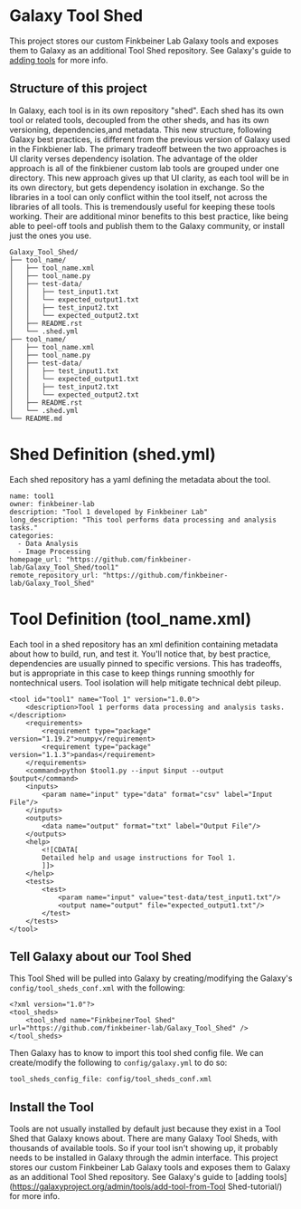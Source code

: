 # Galaxy Tool Shed
This project stores our custom Finkbeiner Lab Galaxy tools and exposes them to Galaxy as an additional Tool Shed repository. See Galaxy's guide to [adding tools](https://galaxyproject.org/admin/tools/add-tool-from-toolshed-tutorial/) for more info.


## Structure of this project
In Galaxy, each tool is in its own repository "shed". Each shed has its own tool or related tools, decoupled from the other sheds, and has its own versioning, dependencies,and metadata. This new structure, following Galaxy best practices, is different from the previous version of Galaxy used in the Finkbiener lab. The primary tradeoff between the two approaches is UI clarity verses dependency isolation. The advantage of the older approach is all of the finkbiener custom lab tools are grouped under one directory. This new approach gives up that UI clarity, as each tool will be in its own directory, but gets dependency isolation in exchange. So the libraries in a tool can only conflict within the tool itself, not across the libraries of all tools. This is tremendously useful for keeping these tools working. Their are additional minor benefits to this best practice, like being able to peel-off tools and publish them to the Galaxy community, or install just the ones you use.

```
Galaxy_Tool_Shed/  
├── tool_name/
│   ├── tool_name.xml
│   ├── tool_name.py
│   ├── test-data/
│   │   ├── test_input1.txt
│   │   └── expected_output1.txt
│   │   ├── test_input2.txt
│   │   └── expected_output2.txt
│   ├── README.rst
│   └── .shed.yml
├── tool_name/
│   ├── tool_name.xml
│   ├── tool_name.py
│   ├── test-data/
│   │   ├── test_input1.txt
│   │   └── expected_output1.txt
│   │   ├── test_input2.txt
│   │   └── expected_output2.txt
│   ├── README.rst
│   └── .shed.yml
└── README.md
```

# Shed Definition (shed.yml)
Each shed repository has a yaml defining the metadata about the tool.

```
name: tool1
owner: finkbeiner-lab
description: "Tool 1 developed by Finkbeiner Lab"
long_description: "This tool performs data processing and analysis tasks."
categories:
  - Data Analysis
  - Image Processing
homepage_url: "https://github.com/finkbeiner-lab/Galaxy_Tool_Shed/tool1"
remote_repository_url: "https://github.com/finkbeiner-lab/Galaxy_Tool_Shed"
```

# Tool Definition (tool_name.xml)
Each tool in a shed repository has an xml definition containing metadata about how to build, run, and test it. You'll notice that, by best practice, dependencies are usually pinned to specific versions. This has tradeoffs, but is appropriate in this case to keep things running smoothly for nontechnical users. Tool isolation will help mitigate technical debt pileup.

```
<tool id="tool1" name="Tool 1" version="1.0.0">
    <description>Tool 1 performs data processing and analysis tasks.</description>
    <requirements>
        <requirement type="package" version="1.19.2">numpy</requirement>
        <requirement type="package" version="1.1.3">pandas</requirement>
    </requirements>
    <command>python $tool1.py --input $input --output $output</command>
    <inputs>
        <param name="input" type="data" format="csv" label="Input File"/>
    </inputs>
    <outputs>
        <data name="output" format="txt" label="Output File"/>
    </outputs>
    <help>
        <![CDATA[
        Detailed help and usage instructions for Tool 1.
        ]]>
    </help>
    <tests>
        <test>
            <param name="input" value="test-data/test_input1.txt"/>
            <output name="output" file="expected_output1.txt"/>
        </test>
    </tests>
</tool>
```


## Tell Galaxy about our Tool Shed
This Tool Shed will be pulled into Galaxy by creating/modifying the Galaxy's `config/tool_sheds_conf.xml` with the following:
```
<?xml version="1.0"?>
<tool_sheds>
    <tool_shed name="FinkbeinerTool Shed" url="https://github.com/finkbeiner-lab/Galaxy_Tool_Shed" />
</tool_sheds>
```

Then Galaxy has to know to import this tool shed config file. We can create/modify the following to `config/galaxy.yml` to do so:
```
tool_sheds_config_file: config/tool_sheds_conf.xml
```

## Install the Tool
Tools are not usually installed by default just because they exist in a Tool Shed that Galaxy knows about. There are many Galaxy Tool Sheds, with thousands of available tools. So if your tool isn't showing up, it probably needs to be installed in Galaxy through the admin interface.
This project stores our custom Finkbeiner Lab Galaxy tools and exposes them to Galaxy as an additional Tool Shed repository. See Galaxy's guide to [adding tools](https://galaxyproject.org/admin/tools/add-tool-from-Tool Shed-tutorial/) for more info.
